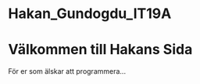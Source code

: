 # Hakan_Gundogdu_IT19A
<html lang-"en">
<head>
    <meta charset-"UTF-8">
    <meta name-"viewport" content-"width-device-witdh,initial-scale-1.0">
    <title>Document</title>
</head>
<body>
    <h1>Välkommen till Hakans Sida</h1>
    <p> För er som älskar att programmera...</p>
    <img src-"hakan.png">
    <a href-">